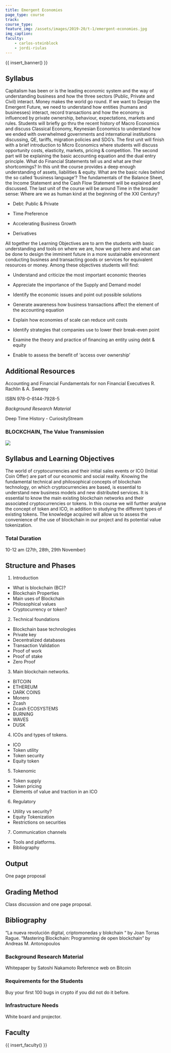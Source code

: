 ```yaml
---
title: Emergent Economies
page_type: course
track:
course_type:
feature_img: /assets/images/2019-20/t-1/emergent-economies.jpg
img_caption: 
faculty: 
    - carlos-steinblock
    - jordi-riulas
---
```


{{ insert_banner() }}

## Syllabus 

Capitalism has been or is the leading economic system and the way of understanding business and how the three sectors (Public, Private and Civil) interact. Money makes the world go round. If we want to Design the Emergent Future, we need to understand how entities (humans and businesses) interact, record transactions and how the economy is influenced by private ownership, behaviour, expectations, markets and rules. Students will briefly go thru the recent history of Macro Economics and discuss Classical Economy, Keynesian Economics to understand how we ended with overwhelmed governments and international institutions discussing, QE, tariffs, migration policies and SDG’s. The first unit will finish with a brief introduction to Micro Economics where students will discuss opportunity costs, elasticity, markets, pricing & competition. The second part will be explaining the basic accounting equation and the dual entry principle. What do Financial Statements tell us and what are their shortcomings? In this unit the course provides a deep enough understanding of assets, liabilities & equity. What are the basic rules behind the so called ‘business language’? The fundamentals of the Balance Sheet, the Income Statement and the Cash Flow Statement will be explained and discussed. The last unit of the course will be around Time in the broader sense: Where are we as human kind at the beginning of the XXI Century?

- Debt: Public & Private

- Time Preference

- Accelerating Business Growth

- Derivatives

All together the Learning Objectives are to arm the students with basic understanding and tools on where we are, how we got here and what can be done to design the imminent future in a more sustainable environment conducting business and transacting goods or services for equivalent resources or money. Among these objectives students will find:

- Understand and criticize the most important economic theories

- Appreciate the importance of the Supply and Demand model

- Identify the economic issues and point out possible solutions

- Generate awareness how business transactions affect the element of the accounting equation

- Explain how economies of scale can reduce unit costs

- Identify strategies that companies use to lower their break-even point

- Examine the theory and practice of financing an entity using debt & equity

- Enable to assess the benefit of ‘access over ownership’


## Additional Resources

Accounting and Financial Fundamentals for non Financial Executives R. Rachlin & A. Sweeny

ISBN 978-0-8144-7928-5

*Background Research Material*

Deep Time History - CuriosityStream

### BLOCKCHAIN, The Value Transmission

![](/assets/images/2019-20/t-1/emergent-economies-chart.png)

## Syllabus and Learning Objectives

The world of cryptocurrencies and their initial sales events or ICO (Initial Coin Offer) are part of our economic and social reality. Knowing the fundamental technical and philosophical concepts of blockchain technology, on which cryptocurrencies are based, is essential to understand new business models and new distributed services. It is essential to know the main existing blockchain networks and their associated cryptocurrencies or tokens. In this course we will further analyse the concept of token and ICO, in addition to studying the different types of existing tokens. The knowledge acquired will allow us to assess the convenience of the use of blockchain in our project and its potential value tokenization.

### Total Duration

10-12 am (27th, 28th, 29th November)

## Structure and Phases

1. Introduction

- What is blockchain (BC)?
- Blockchain Properties
- Main uses of Blockchain
- Philosophical values
- Cryptocurrency or token?

2. Technical foundations

- Blockchain base technologies
- Private key
- Decentralized databases
- Transaction Validation
- Proof of work
- Proof of stake
- Zero Proof

3. Main blockchain networks.

- BITCOIN
- ETHEREUM
- DARK COINS
- Monero
- Zcash
- Dcash ECOSYSTEMS
- BURNING
- WAVES
- DUSK

4. ICOs and types of tokens.

- ICO
- Token utility
- Token security
- Equity token

5. Tokenomic

- Token supply
- Token pricing
- Elements of value and traction in an ICO

6. Regulatory

- Utility vs security?
- Equity Tokenization
- Restrictions on securities

7. Communication channels

- Tools and platforms.
- Bibliography

## Output
One page proposal

## Grading Method
Class discussion and one page proposal.

## Bibliography

“La nueva revolución digital, criptomonedas y blokchain “ by Joan Torras Rague.
“Mastering Blockchain: Programming de open blockchain” by Andreas M. Antonopoulos

### Background Research Material
Whitepaper by Satoshi Nakamoto
Reference web on Bitcoin

### Requirements for the Students
Buy your first 100 bugs in crypto if you did not do it before.

### Infrastructure Needs
White board and projector.

## Faculty

{{ insert_faculty() }}